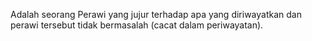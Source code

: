 Adalah seorang Perawi yang jujur ​​terhadap apa yang diriwayatkan dan perawi tersebut tidak bermasalah (cacat dalam periwayatan).
